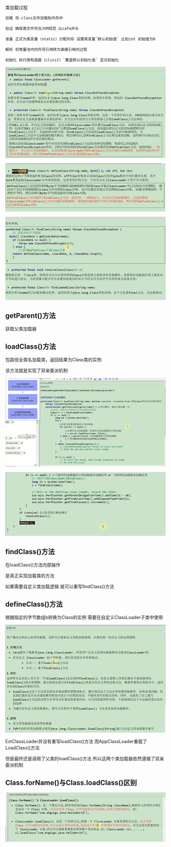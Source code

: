类加载过程

    加载 将.class文件加载到内存中
    
    验证 确保类文件符合JVM规范 以cafe开头
    
    准备 正式为类变量（static）分配内存 设置类变量`默认初始值` 比如int 初始值为0
    
    解析 将常量池内的符号引用转为直接引用的过程
    
    初始化 执行类构造器（clinit）`覆盖默认初始化值` 显式初始化

![img_112.png](img_112.png)

![img_115.png](img_115.png)

![img_116.png](img_116.png)

getParent()方法
---

获取父类加载器

loadClass()方法
---

包路径全类名加载类，返回结果为Class类的实例

该方法就是实现了双亲委派机制 

![img_113.png](img_113.png)

![img_114.png](img_114.png)

findClass()方法
---

在loadClass()方法内部操作

是真正实现加载类的方法

如果需要自定义类加载逻辑 就可以重写findClass()方法

defineClass()方法
---

根据指定的字节数组b转换为Class的实例 需要在自定义ClassLoader子类中使用

![img_117.png](img_117.png)

ExtClassLoader并没有重写loadClass()方法 而AppClassLoader重载了LoadClass()方法

但是最终还是调用了父类的loadClass()方法 所以这两个类加载器依然遵循了双亲委派机制

Class.forName()与Class.loadClass()区别
---

![img_118.png](img_118.png)